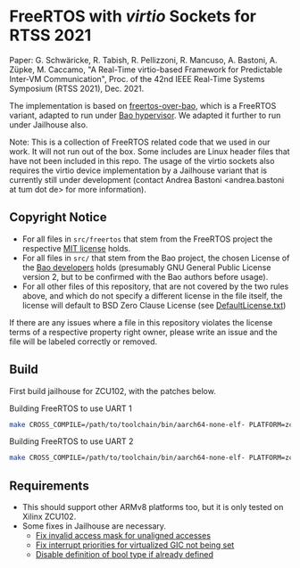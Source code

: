 # FreeRTOS with _virtio_ Sockets for RTSS 2021

Paper: G. Schwäricke, R. Tabish, R. Pellizzoni, R. Mancuso, A. Bastoni, A. Züpke, M. Caccamo, "A Real-Time virtio-based Framework for Predictable Inter-VM Communication", Proc. of the 42nd IEEE Real-Time Systems Symposium (RTSS 2021), Dec. 2021.

The implementation is based on [freertos-over-bao](https://github.com/bao-project/freertos-over-bao), which is a FreeRTOS variant, adapted to run under [Bao hypervisor](https://github.com/bao-project/bao-hypervisor). We adapted it further to run under Jailhouse also.

Note: This is a collection of FreeRTOS related code that we used in our work. It will not run out of the box. Some includes are Linux header files that have not been included in this repo. The usage of the virtio sockets also requires the virtio device implementation by a Jailhouse variant that is currently still under development (contact Andrea Bastoni <andrea.bastoni at tum dot de> for more information).

Copyright Notice
----------------

* For all files in `src/freertos` that stem from the FreeRTOS project the respective [MIT license](./src/freertos/LICENSE.md) holds.
* For all files in `src/` that stem from the Bao project, the chosen License of the [Bao developers](https://github.com/bao-project) holds (presumably GNU General Public License version 2, but to be confirmed with the Bao authors before usage).
* For all other files of this repository, that are not covered by the two rules above, and which do not specify a different license in the file itself, the license will default to BSD Zero Clause License (see [DefaultLicense.txt](./DefaultLicense.txt))

If there are any issues where a file in this repository violates the license terms of a respective property right owner, please write an issue and the file will be labeled correctly or removed.

Build
-----

First build jailhouse for ZCU102, with the patches below.

Building FreeRTOS to use UART 1
```bash
make CROSS_COMPILE=/path/to/toolchain/bin/aarch64-none-elf- PLATFORM=zcu102 JAILHOUSE_PATH=/path/to/jailhouse/
```

Building FreeRTOS to use UART 2
```bash
make CROSS_COMPILE=/path/to/toolchain/bin/aarch64-none-elf- PLATFORM=zcu102 JAILHOUSE_PATH=/path/to/jailhouse/ USE_SECONDARY_UART=true
```

Requirements
------------

* This should support other ARMv8 platforms too, but it is only tested on Xilinx ZCU102.
* Some fixes in Jailhouse are necessary.
    * [Fix invalid access mask for unaligned accesses](./jailhouse_patches/0001-Fix-invalid-access-mask-for-unaligned-accesses.patch)
    * [Fix interrupt priorities for virtualized GIC not being set](./jailhouse_patches/0002-Fix-interrupt-priorities-for-virtualized-GIC-not-bei.patch)
    * [Disable definition of bool type if already defined](./jailhouse_patches/0003-Disable-definition-of-bool-type-if-already-defined.patch)
